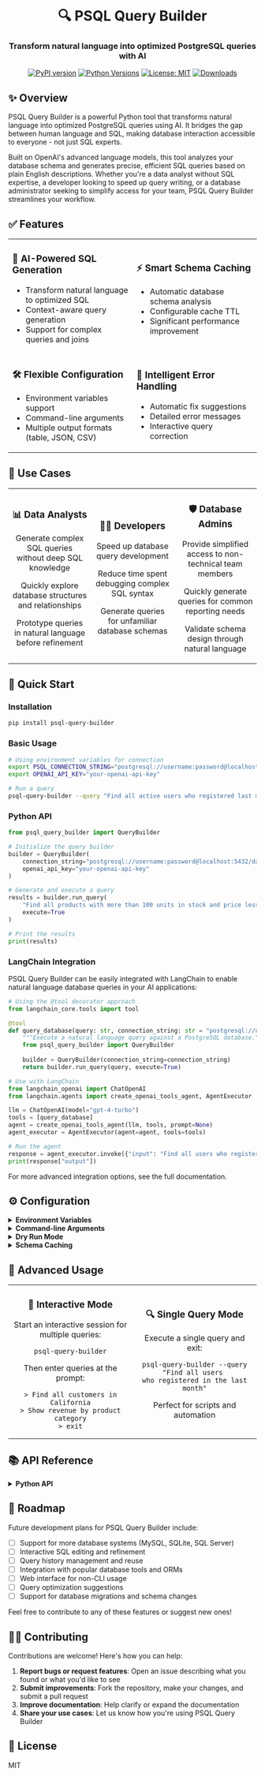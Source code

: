 <div align="center">

# 🔍 PSQL Query Builder

<h3>Transform natural language into optimized PostgreSQL queries with AI</h3>

[![PyPI version](https://badge.fury.io/py/psql-query-builder.svg)](https://badge.fury.io/py/psql-query-builder)
[![Python Versions](https://img.shields.io/pypi/pyversions/psql-query-builder.svg)](https://pypi.org/project/psql-query-builder/)
[![License: MIT](https://img.shields.io/badge/License-MIT-yellow.svg)](https://opensource.org/licenses/MIT)
[![Downloads](https://static.pepy.tech/badge/psql-query-builder)](https://pepy.tech/project/psql-query-builder)

</div>

## ✨ Overview

PSQL Query Builder is a powerful Python tool that transforms natural language into optimized PostgreSQL queries using AI. It bridges the gap between human language and SQL, making database interaction accessible to everyone - not just SQL experts.

Built on OpenAI's advanced language models, this tool analyzes your database schema and generates precise, efficient SQL queries based on plain English descriptions. Whether you're a data analyst without SQL expertise, a developer looking to speed up query writing, or a database administrator seeking to simplify access for your team, PSQL Query Builder streamlines your workflow.

## ✅ Features

<table>
  <tr>
    <td width="50%">
      <h3>🤖 AI-Powered SQL Generation</h3>
      <ul>
        <li>Transform natural language to optimized SQL</li>
        <li>Context-aware query generation</li>
        <li>Support for complex queries and joins</li>
      </ul>
    </td>
    <td width="50%">
      <h3>⚡ Smart Schema Caching</h3>
      <ul>
        <li>Automatic database schema analysis</li>
        <li>Configurable cache TTL</li>
        <li>Significant performance improvement</li>
      </ul>
    </td>
  </tr>
  <tr>
    <td width="50%">
      <h3>🛠️ Flexible Configuration</h3>
      <ul>
        <li>Environment variables support</li>
        <li>Command-line arguments</li>
        <li>Multiple output formats (table, JSON, CSV)</li>
      </ul>
    </td>
    <td width="50%">
      <h3>🔧 Intelligent Error Handling</h3>
      <ul>
        <li>Automatic fix suggestions</li>
        <li>Detailed error messages</li>
        <li>Interactive query correction</li>
      </ul>
    </td>
  </tr>
</table>

## 🎯 Use Cases

<div align="center">
<table>
  <tr>
    <td align="center" width="33%">
      <h3>📊 Data Analysts</h3>
      <p>Generate complex SQL queries without deep SQL knowledge</p>
      <p>Quickly explore database structures and relationships</p>
      <p>Prototype queries in natural language before refinement</p>
    </td>
    <td align="center" width="33%">
      <h3>👨‍💻 Developers</h3>
      <p>Speed up database query development</p>
      <p>Reduce time spent debugging complex SQL syntax</p>
      <p>Generate queries for unfamiliar database schemas</p>
    </td>
    <td align="center" width="33%">
      <h3>🛡️ Database Admins</h3>
      <p>Provide simplified access to non-technical team members</p>
      <p>Quickly generate queries for common reporting needs</p>
      <p>Validate schema design through natural language</p>
    </td>
  </tr>
</table>
</div>

## 🚀 Quick Start

### Installation

```bash
pip install psql-query-builder
```

### Basic Usage

```bash
# Using environment variables for connection
export PSQL_CONNECTION_STRING="postgresql://username:password@localhost:5432/database"
export OPENAI_API_KEY="your-openai-api-key"

# Run a query
psql-query-builder --query "Find all active users who registered last month"
```

### Python API

```python
from psql_query_builder import QueryBuilder

# Initialize the query builder
builder = QueryBuilder(
    connection_string="postgresql://username:password@localhost:5432/database",
    openai_api_key="your-openai-api-key"
)

# Generate and execute a query
results = builder.run_query(
    "Find all products with more than 100 units in stock and price less than $50",
    execute=True
)

# Print the results
print(results)
```

### LangChain Integration

PSQL Query Builder can be easily integrated with LangChain to enable natural language database queries in your AI applications:

```python
# Using the @tool decorator approach
from langchain_core.tools import tool

@tool
def query_database(query: str, connection_string: str = "postgresql://user:pass@localhost/db"):
    """Execute a natural language query against a PostgreSQL database."""
    from psql_query_builder import QueryBuilder
    
    builder = QueryBuilder(connection_string=connection_string)
    return builder.run_query(query, execute=True)

# Use with LangChain
from langchain_openai import ChatOpenAI
from langchain.agents import create_openai_tools_agent, AgentExecutor

llm = ChatOpenAI(model="gpt-4-turbo")
tools = [query_database]
agent = create_openai_tools_agent(llm, tools, prompt=None)
agent_executor = AgentExecutor(agent=agent, tools=tools)

# Run the agent
response = agent_executor.invoke({"input": "Find all users who registered last month"})
print(response["output"])
```

For more advanced integration options, see the full documentation.

## ⚙️ Configuration

<details>
<summary><b>Environment Variables</b></summary>

```bash
# Full connection string
export PSQL_CONNECTION_STRING="postgresql://username:password@localhost:5432/database"

# Or individual connection parameters
export PSQL_HOST="localhost"
export PSQL_PORT="5432"
export PSQL_USER="username"
export PSQL_PASSWORD="password"
export PSQL_DATABASE="database"

# OpenAI API key
export OPENAI_API_KEY="your-openai-api-key"
```
</details>

<details>
<summary><b>Command-line Arguments</b></summary>

```bash
psql-query-builder \
  --host localhost \
  --port 5432 \
  --user username \
  --password password \
  --database database \
  --api-key your-openai-api-key \
  --query "Find all products with more than 100 units in stock" \
  --dry-run  # Optional: generate SQL without executing
```
</details>

<details>
<summary><b>Dry Run Mode</b></summary>

```bash
# Generate SQL only, don't execute (useful for reviewing queries before running on production databases)
psql-query-builder --query "Find all inactive users who haven't logged in for 3 months" --dry-run

# Output:
# Generated SQL query (dry run mode):
# --------------------------------------------------
# SELECT u.id, u.username, u.email, u.last_login
# FROM users u
# WHERE u.last_login < NOW() - INTERVAL '3 months'
# ORDER BY u.last_login ASC;
# --------------------------------------------------
```
</details>

<details>
<summary><b>Schema Caching</b></summary>

For better performance with repeated queries, enable schema caching:

```bash
# Enable schema caching with default settings
psql-query-builder --query "Find all users who placed orders in the last week" --cache

# Specify cache path and TTL (time-to-live in seconds)
psql-query-builder --query "Find all users who placed orders in the last week" \
  --cache \
  --cache-path "/tmp/schema_cache" \
  --cache-ttl 3600

# Force refresh the cache
psql-query-builder --query "Find all users who placed orders in the last week" \
  --cache \
  --force-refresh
```
</details>

## 📘 Advanced Usage

<div align="center">
<table>
  <tr>
    <td align="center" width="50%">
      <h3>💬 Interactive Mode</h3>
      <p>Start an interactive session for multiple queries:</p>
      <pre><code>psql-query-builder</code></pre>
      <p>Then enter queries at the prompt:</p>
      <pre><code>> Find all customers in California
> Show revenue by product category
> exit</code></pre>
    </td>
    <td align="center" width="50%">
      <h3>🔍 Single Query Mode</h3>
      <p>Execute a single query and exit:</p>
      <pre><code>psql-query-builder --query "Find all users 
who registered in the last month"</code></pre>
      <p>Perfect for scripts and automation</p>
    </td>
  </tr>
</table>
</div>

## 📚 API Reference

<details>
<summary><b>Python API</b></summary>

```python
from psql_query_builder import QueryBuilder

# Initialize with connection string
builder = QueryBuilder(
    connection_string="postgresql://username:password@localhost:5432/database",
    openai_api_key="your-openai-api-key"
)

# Or with individual parameters
builder = QueryBuilder(
    host="localhost",
    port=5432,
    database="mydatabase",
    user="myuser",
    password="mypassword",
    openai_api_key="your-openai-api-key"
)

# Generate SQL without executing
sql = builder.generate_query("Find all users who registered last month")
print(sql)

# Generate and execute query
results = builder.run_query(
    "Find all products with more than 100 units in stock",
    execute=True
)
print(results)
```
</details>

## 🚩 Roadmap

Future development plans for PSQL Query Builder include:

- [ ] Support for more database systems (MySQL, SQLite, SQL Server)
- [ ] Interactive SQL editing and refinement
- [ ] Query history management and reuse
- [ ] Integration with popular database tools and ORMs
- [ ] Web interface for non-CLI usage
- [ ] Query optimization suggestions
- [ ] Support for database migrations and schema changes

Feel free to contribute to any of these features or suggest new ones!

## 👨‍💻 Contributing

Contributions are welcome! Here's how you can help:

1. **Report bugs or request features**: Open an issue describing what you found or what you'd like to see
2. **Submit improvements**: Fork the repository, make your changes, and submit a pull request
3. **Improve documentation**: Help clarify or expand the documentation
4. **Share your use cases**: Let us know how you're using PSQL Query Builder

## 📜 License

MIT
